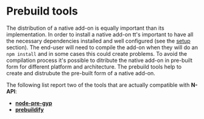 # Prebuild tools

The distribution of a native add-on is equally important than its implementation.
In order to install a native add-on tt's important to have all the necessary 
dependencies installed and well configured (see the [setup](doc/setum.md) section).
The end-user will need to compile the add-on when they will do an `npm install` 
and in some cases this could create problems. To avoid the compilation process it's
possible to ditribute the native add-on in pre-built form for different platform
and architecture. The prebuild tools help to create and distrubute the pre-built 
form of a native add-on.

The following list report two of the tools that are actually compatible with **N-API**:

- **[node-pre-gyp](https://www.npmjs.com/package/node-pre-gyp)**
- **[prebuildify](https://www.npmjs.com/package/prebuildify)**
